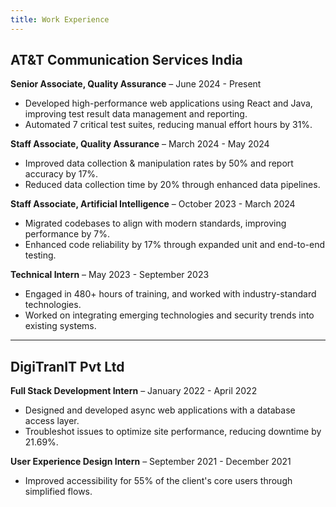 ```yaml
---
title: Work Experience
---
```


<!--
This website is only meant to showcase the work and and skills of the author,
on a professional level. It also has a blog, containing the author's observations
and opinions on various topics. The views expressed are the author's own.
Copyright (C) 2024  T L Naparajith

This program is free software: you can redistribute it and/or modify
it under the terms of the GNU Affero General Public License Version 3 as published
by the Free Software Foundation.

This program is distributed in the hope that it will be useful,
but WITHOUT ANY WARRANTY; without even the implied warranty of
MERCHANTABILITY or FITNESS FOR A PARTICULAR PURPOSE.  See the
GNU Affero General Public License for more details.

You should have received a copy of the GNU Affero General Public License
along with this program.  If not, see <https://www.gnu.org/licenses/agpl-3.0.txt>.

Contact me through electronic mail: <naparajith@duck.com>
-->

## **AT&T Communication Services India**

**Senior Associate, Quality Assurance** – June 2024 - Present

- Developed high-performance web applications using React and Java, improving
  test result data management and reporting.
- Automated 7 critical test suites, reducing manual effort hours by 31%.

**Staff Associate, Quality Assurance** – March 2024 - May 2024

- Improved data collection & manipulation rates by 50% and report accuracy by
  17%.
- Reduced data collection time by 20% through enhanced data pipelines.

**Staff Associate, Artificial Intelligence** – October 2023 - March 2024

- Migrated codebases to align with modern standards, improving performance by
  7%.
- Enhanced code reliability by 17% through expanded unit and end-to-end testing.

**Technical Intern** – May 2023 - September 2023

- Engaged in 480+ hours of training, and worked with industry-standard
  technologies.
- Worked on integrating emerging technologies and security trends into existing
  systems.

---

## **DigiTranIT Pvt Ltd**

**Full Stack Development Intern** – January 2022 - April 2022

- Designed and developed async web applications with a database access layer.
- Troubleshot issues to optimize site performance, reducing downtime by 21.69%.

**User Experience Design Intern** – September 2021 - December 2021

- Improved accessibility for 55% of the client's core users through simplified
  flows.
